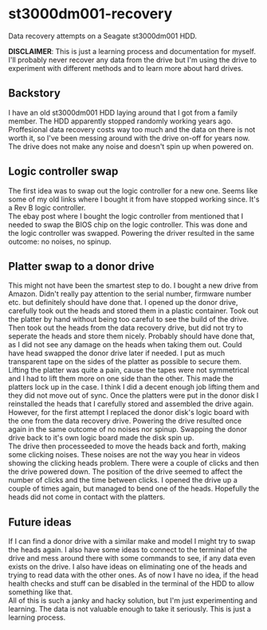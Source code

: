 # st3000dm001-recovery  
Data recovery attempts on a Seagate st3000dm001 HDD.  
  
**DISCLAIMER**: This is just a learning process and documentation for myself. I'll probably never recover any data from the drive but I'm using the drive to experiment with different methods and to learn more about hard drives.  
  
## Backstory  
I have an old st3000dm001 HDD laying around that I got from a family member. The HDD apparently stopped randomly working years ago. Proffesional data recovery costs way too much and the data on there is not worth it, so I've been messing around with the drive on-off for years now.  
The drive does not make any noise and doesn't spin up when powered on.  
  
## Logic controller swap  
The first idea was to swap out the logic controller for a new one. Seems like some of my old links where I bought it from have stopped working since. It's a Rev B logic controller.  
The ebay post where I bought the logic controller from mentioned that I needed to swap the BIOS chip on the logic controller. This was done and the logic controller was swapped. Powering the driver resulted in the same outcome: no noises, no spinup.  

## Platter swap to a donor drive  
This might not have been the smartest step to do. I bought a new drive from Amazon. Didn't really pay attention to the serial number, firmware number etc. but definitely should have done that. I opened up the donor drive, carefully took out the heads and stored them in a plastic container. Took out the platter by hand without being too careful to see the build of the drive. Then took out the heads from the data recovery drive, but did not try to seperate the heads and store them nicely. Probably should have done that, as I did not see any damage on the heads when taking them out. Could have head swapped the donor drive later if needed. I put as much transparent tape on the sides of the platter as possible to secure them. Lifting the platter was quite a pain, cause the tapes were not symmetrical and I had to lift them more on one side than the other. This made the platters lock up in the case. I think I did a decent enough job lifting them and they did not move out of sync. Once the platters were put in the donor disk I reinstalled the heads that I carefully stored and assembled the drive again. However, for the first attempt I replaced the donor disk's logic board with the one from the data recovery drive. Powering the drive resulted once again in the same outcome of no noises nor spinup. Swapping the donor drive back to it's own logic board made the disk spin up.  
The drive then processeeded to move the heads back and forth, making some clicking noises. These noises are not the way you hear in videos showing the clicking heads problem. There were a couple of clicks and then the drive powered down. The position of the drive seemed to affect the number of clicks and the time between clicks. I opened the drive up a couple of times again, but managed to bend one of the heads. Hopefully the heads did not come in contact with the platters.  
  
## Future ideas  
If I can find a donor drive with a similar make and model I might try to swap the heads again. I also have some ideas to connect to the terminal of the drive and mess around there with some commands to see, if any data even exists on the drive. I also have ideas on eliminating one of the heads and trying to read data with the other ones. As of now I have no idea, if the head health checks and stuff can be disabled in the terminal of the HDD to allow something like that.  
All of this is such a janky and hacky solution, but I'm just experimenting and learning. The data is not valuable enough to take it seriously. This is just a learning process.  
